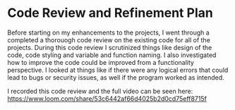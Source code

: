 # Code Review and Refinement Plan

Before starting on my enhancements to the projects, I went through a completed a thorouogh code review on the existing code for all of the projects. During this code review I scrutinized things like design of the code, code styling and variable and function naming. I also investigated how to improve the code could be improved from a functionality perspective. I looked at things like if there were any logical errors that could lead to bugs or security issues, as well if the program worked as intended.

I recorded this code review and the full video can be seen here:
https://www.loom.com/share/53c6442af66d4025b2d0cd75eff8715f
